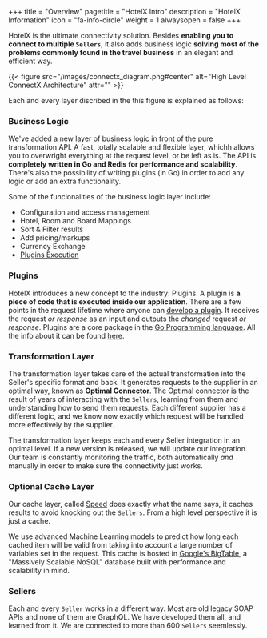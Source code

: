 +++
title = "Overview"
pagetitle = "HotelX Intro"
description = "HotelX Information"
icon = "fa-info-circle"
weight = 1
alwaysopen = false
+++

HotelX is the ultimate connectivity solution. Besides **enabling you to connect to multiple `Sellers`**, it also adds business logic **solving most of the problems commonly found in the travel business** in an elegant and efficient way.

{{< figure src="/images/connectx_diagram.png#center" alt="High Level ConnectX Architecture" attr="" >}}

Each and every layer discribed in the this figure is explained as follows:

### Business Logic

We've added a new layer of business logic in front of the pure transformation API. A fast, totally scalable and flexible layer, whichh allows you to overwright everything at the request level, or be left as is. The API is **completely written in Go and Redis for performance and scalability**. There's also the possibility of writing plugins (in Go) in order to add any logic or add an extra functionality.

Some of the funcionalities of the business logic layer include:

* Configuration and access management
* Hotel, Room and Board Mappings
* Sort & Filter results
* Add pricing/markups
* Currency Exchange
* [Plugins Execution](#plugins)

### Plugins

HotelX introduces a new concept to the industry: Plugins. A plugin is **a piece of code that is executed inside our application**. There are a few points in the request lifetime where anyone can [develop a plugin](/hotelx/plugins/). It receives the request _or response_ as an input and outputs the _changed_ request _or response_. Plugins are a core package in the [Go Programming language](https://golang.org/). All the info about it can be found [here](https://golang.org/pkg/plugin/).

### Transformation Layer

The transformation layer takes care of the actual transformation into the Seller's specific format and back. It generates requests to the supplier in an optimal way, known as **Optimal Connector**. The Optimal connector is the result of years of interacting with the `Sellers`, learning from them and understanding how to send them requests. Each different supplier has a different logic, and we know now exactly which request will be handled more effectively by the supplier.

The transformation layer keeps each and every Seller integration in an optimal level. If a new version is released, we will update our integration. Our team is constantly monitoring the traffic, both automatically _and_ manually in order to make sure the connectivity just works.

### Optional Cache Layer

Our cache layer, called [Speed](https://www.travelgatex.com/products/speed.html) does exactly what the name says, it caches results to avoid knocking out the `Sellers`. From a high level perspective it is just a cache. 

We use advanced Machine Learning models to predict how long each cached item will be valid from taking into account a large number of variables set in the request. This cache is hosted in [Google's BigTable](https://cloud.google.com/bigtable/), a "Massively Scalable NoSQL" database built with performance and scalability in mind.

### Sellers

Each and every `Seller` works in a different way. Most are old legacy SOAP APIs and none of them are GraphQL. We have developed them all, and learned from it. We are connected to more than 600 `Sellers` seemlessly.
